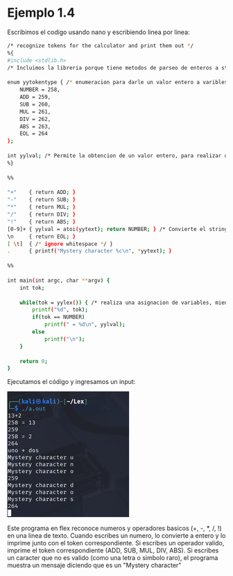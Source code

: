 # Ejemplo 1.4

Escribimos el codigo usando nano y escribiendo linea por linea:

```bash
/* recognize tokens for the calculator and print them out */
%{
#include <stdlib.h>
/* Incluimos la libreria porque tiene metodos de parseo de enteros a string (atoi, atol, strol)*/

enum yytokentype { /* enumeracion para darle un valor entero a varibles*/
    NUMBER = 258,
    ADD = 259,
    SUB = 260,
    MUL = 261,
    DIV = 262,
    ABS = 263,
    EOL = 264
};

int yylval; /* Permite la obtencion de un valor entero, para realizar operaciones*/
%}

%%

"+"    { return ADD; }
"-"    { return SUB; }
"*"    { return MUL; }
"/"    { return DIV; }
"!"    { return ABS; }
[0-9]+ { yylval = atoi(yytext); return NUMBER; } /* Convierte el string ingresado a entero usando (atoi) luego retorna el valor de NUMBER*/
\n     { return EOL; }
[ \t]  { /* ignore whitespace */ }
.      { printf("Mystery character %c\n", *yytext); }

%%

int main(int argc, char **argv) {
    int tok;
    
    while(tok = yylex()) { /* realiza una asignacion de variables, mientras que se pueda asignar se repite el bucle*/
        printf("%d", tok);
        if(tok == NUMBER)
            printf(" = %d\n", yylval);
        else
            printf("\n");
    }
    
    return 0;
}

```

Ejecutamos el código y ingresamos un input:

![alt text](image.png)

Este programa en flex reconoce numeros y operadores basicos (+, -, *, /, !) en una linea de texto. Cuando escribes un numero, lo convierte a entero y lo imprime junto con el token correspondiente. Si escribes un operador valido, imprime el token correspondiente (ADD, SUB, MUL, DIV, ABS). Si escribes un caracter que no es valido (como una letra o simbolo raro), el programa muestra un mensaje diciendo que es un "Mystery character"